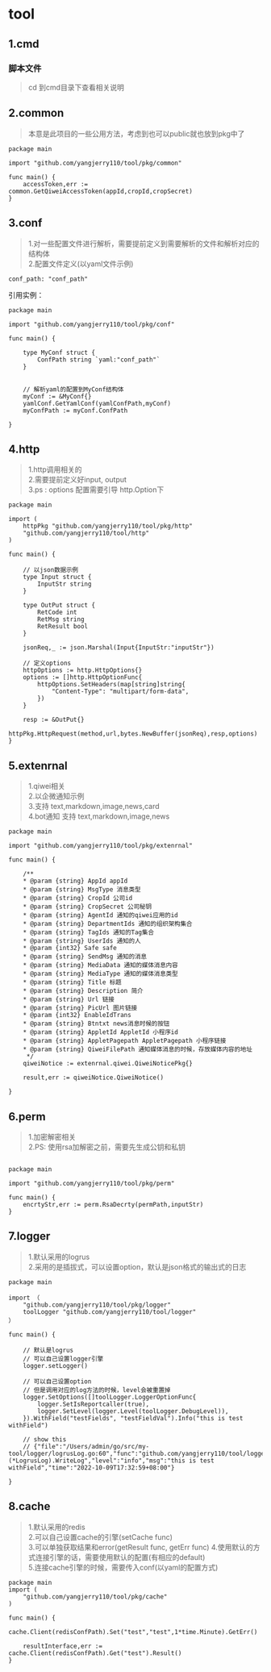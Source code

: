 <!--
 * @Author: Jerry.Yang
 * @Date: 2022-09-19 17:46:05
 * @LastEditors: Jerry.Yang
 * @LastEditTime: 2023-04-27 11:31:14
 * @Description: 
-->
# tool
## 1.cmd
### 脚本文件
> cd 到cmd目录下查看相关说明

## 2.common
> 本意是此项目的一些公用方法，考虑到也可以public就也放到pkg中了


```
package main

import "github.com/yangjerry110/tool/pkg/common"

func main() {
    accessToken,err := common.GetQiweiAccessToken(appId,cropId,cropSecret)
}
```

## 3.conf
>1.对一些配置文件进行解析，需要提前定义到需要解析的文件和解析对应的结构体  
>2.配置文件定义(以yaml文件示例)

```
conf_path: "conf_path"
```

引用实例：

```
package main

import "github.com/yangjerry110/tool/pkg/conf"

func main() {

    type MyConf struct {
        ConfPath string `yaml:"conf_path"`
    }


    // 解析yaml的配置到MyConf结构体
    myConf := &MyConf{}
    yamlConf.GetYamlConf(yamlConfPath,myConf)
    myConfPath := myConf.ConfPath

}
```

## 4.http
> 1.http调用相关的  
> 2.需要提前定义好input, output   
> 3.ps : options 配置需要引导 http.Option下   

```
package main 

import (
    httpPkg "github.com/yangjerry110/tool/pkg/http" 
    "github.com/yangjerry110/tool/http"
)

func main() {

    // 以json数据示例
    type Input struct {
        InputStr string
    }

    type OutPut struct {
        RetCode int 
        RetMsg string
        RetResult bool
    }

    jsonReq,_ := json.Marshal(Input{InputStr:"inputStr"})

    // 定义options
    httpOptions := http.HttpOptions{}
    options := []http.HttpOptionFunc{
        httpOptions.SetHeaders(map[string]string{
            "Content-Type": "multipart/form-data",
        })
    }

    resp := &OutPut{}
    httpPkg.HttpRequest(method,url,bytes.NewBuffer(jsonReq),resp,options)
}

```

## 5.extenrnal

> 1.qiwei相关   
> 2.以企微通知示例   
> 3.支持 text,markdown,image,news,card    
> 4.bot通知 支持 text,markdown,image,news

```
package main 

import "github.com/yangjerry110/tool/pkg/extenrnal"

func main() {

    /**
    * @param {string} AppId appId
    * @param {string} MsgType 消息类型
    * @param {string} CropId 公司id
    * @param {string} CropSecret 公司秘钥
    * @param {string} AgentId 通知的qiwei应用的id
    * @param {string} DepartmentIds 通知的组织架构集合
    * @param {string} TagIds 通知的Tag集合
    * @param {string} UserIds 通知的人
    * @param {int32} Safe safe
    * @param {string} SendMsg 通知的消息
    * @param {string} MediaData 通知的媒体消息内容
    * @param {string} MediaType 通知的媒体消息类型
    * @param {string} Title 标题
    * @param {string} Description 简介
    * @param {string} Url 链接
    * @param {string} PicUrl 图片链接
    * @param {int32} EnableIdTrans
    * @param {string} Btntxt news消息时候的按钮
    * @param {string} AppletId AppletId 小程序id
    * @param {string} AppletPagepath AppletPagepath 小程序链接
    * @param {string} QiweiFilePath 通知媒体消息的时候，存放媒体内容的地址
     */
    qiweiNotice := extenrnal.qiwei.QiweiNoticePkg{}

    result,err := qiweiNotice.QiweiNotice()

}
```

## 6.perm 

> 1.加密解密相关    
> 2.PS: 使用rsa加解密之前，需要先生成公钥和私钥

```

package main 

import "github.com/yangjerry110/tool/pkg/perm"

func main() {
    encrtyStr,err := perm.RsaDecrty(permPath,inputStr)
}

```

## 7.logger
> 1.默认采用的logrus    
> 2.采用的是插拔式，可以设置option，默认是json格式的输出式的日志

```
package main 

import （
    "github.com/yangjerry110/tool/pkg/logger"
    toolLogger "github.com/yangjerry110/tool/logger"
）

func main() {

    // 默认是logrus
    // 可以自己设置logger引擎
    logger.setLogger()

    // 可以自己设置option
    // 但是调用对应的log方法的时候，level会被重置掉
    logger.SetOptions([]toolLogger.LoggerOptionFunc{
		logger.SetIsReportcaller(true),
		logger.SetLevel(logger.Level(toolLogger.DebugLevel)),
	}).WithField("testFields", "testFieldVal").Info("this is test withField")

    // show this
    // {"file":"/Users/admin/go/src/my-tool/logger/logrusLog.go:60","func":"github.com/yangjerry110/tool/logger.(*LogrusLog).WriteLog","level":"info","msg":"this is test withField","time":"2022-10-09T17:32:59+08:00"}

}
```

## 8.cache
>1.默认采用的redis   
>2.可以自己设置cache的引擎(setCache func)   
>3.可以单独获取结果和error(getResult func, getErr func) 
>4.使用默认的方式连接引擎的话，需要使用默认的配置(有相应的default)  
>5.连接cache引擎的时候，需要传入conf(以yaml的配置方式)


```
package main 
import (
    "github.com/yangjerry110/tool/pkg/cache"
)

func main() {
    cache.Client(redisConfPath).Set("test","test",1*time.Minute).GetErr()

    resultInterface,err := cache.Client(redisConfPath).Get("test").Result()
}
```






